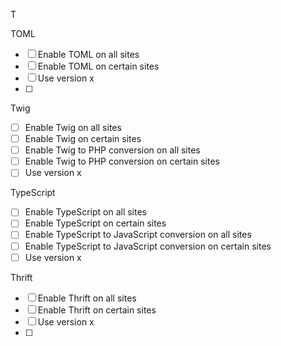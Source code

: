 T

TOML

- [ ] Enable TOML on all sites
- [ ] Enable TOML on certain sites
- [ ] Use version x
- [ ] 

Twig

- [ ] Enable Twig on all sites
- [ ] Enable Twig on certain sites
- [ ] Enable Twig to PHP conversion on all sites
- [ ] Enable Twig to PHP conversion on certain sites
- [ ] Use version x

TypeScript

- [ ] Enable TypeScript on all sites
- [ ] Enable TypeScript on certain sites
- [ ] Enable TypeScript to JavaScript conversion on all sites
- [ ] Enable TypeScript to JavaScript conversion on certain sites
- [ ] Use version x

Thrift

- [ ] Enable Thrift on all sites
- [ ] Enable Thrift on certain sites
- [ ] Use version x
- [ ] 
